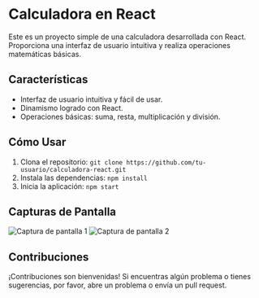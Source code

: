# Calculadora en React

Este es un proyecto simple de una calculadora desarrollada con React. Proporciona una interfaz de usuario intuitiva y realiza operaciones matemáticas básicas.

## Características

- Interfaz de usuario intuitiva y fácil de usar.
- Dinamismo logrado con React.
- Operaciones básicas: suma, resta, multiplicación y división.

## Cómo Usar

1. Clona el repositorio: `git clone https://github.com/tu-usuario/calculadora-react.git`
2. Instala las dependencias: `npm install`
3. Inicia la aplicación: `npm start`

## Capturas de Pantalla

![Captura de pantalla 1](/screenshots/screenshot1.png)
![Captura de pantalla 2](/screenshots/screenshot2.png)

## Contribuciones

¡Contribuciones son bienvenidas! Si encuentras algún problema o tienes sugerencias, por favor, abre un problema o envía un pull request.

